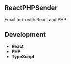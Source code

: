 ## ReactPHPSender

Email form with React and PHP

## Development

* **React** <br>
* **PHP** <br>
* **TypeScript** <br>
